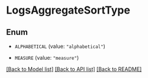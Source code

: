 # LogsAggregateSortType

## Enum


* `ALPHABETICAL` (value: `"alphabetical"`)

* `MEASURE` (value: `"measure"`)


[[Back to Model list]](../README.md#documentation-for-models) [[Back to API list]](../README.md#documentation-for-api-endpoints) [[Back to README]](../README.md)


